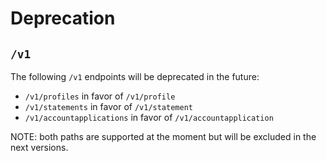 # Deprecation

## `/v1`

The following `/v1` endpoints will be deprecated in the future:
* `/v1/profiles` in favor of `/v1/profile`
* `/v1/statements` in favor of `/v1/statement`
* `/v1/accountapplications` in favor of `/v1/accountapplication`

NOTE: both paths are supported at the moment but will be excluded
in the next versions.
